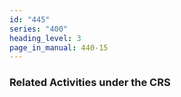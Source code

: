 ```yaml
---
id: "445"
series: "400"
heading_level: 3
page_in_manual: 440-15
---
```


### Related Activities under the CRS